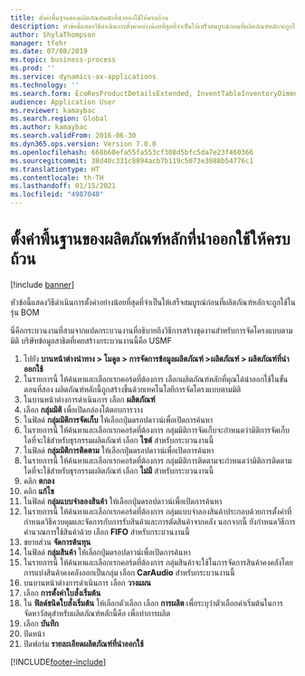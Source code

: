 ```yaml
---
title: ตั้งค่าพื้นฐานของผลิตภัณฑ์หลักที่นำออกใช้ให้ครบถ้วน
description: หัวข้อนี้แสดงวิธีดำเนินการตั้งค่าอย่างน้อยที่สุดที่จำเป็นให้เสร็จสมบูรณ์ก่อนที่ผลิตภัณฑ์หลักจะถูกใช้ในรุ่น BOM
author: ShylaThompson
manager: tfehr
ms.date: 07/08/2019
ms.topic: business-process
ms.prod: ''
ms.service: dynamics-ax-applications
ms.technology: ''
ms.search.form: EcoResProductDetailsExtended, InventTableInventoryDimensionGroups, InventItemOrderSetup
audience: Application User
ms.reviewer: kamaybac
ms.search.region: Global
ms.author: kamaybac
ms.search.validFrom: 2016-06-30
ms.dyn365.ops.version: Version 7.0.0
ms.openlocfilehash: 668b60efa55fa553cf308d5bfc5da7e23f460366
ms.sourcegitcommit: 38d40c331c8894acb7b119c5073e3088b54776c1
ms.translationtype: HT
ms.contentlocale: th-TH
ms.lasthandoff: 01/15/2021
ms.locfileid: "4987040"
---
```

# <a name="complete-basic-setup-of-a-released-product-master"></a>ตั้งค่าพื้นฐานของผลิตภัณฑ์หลักที่นำออกใช้ให้ครบถ้วน

[!include [banner](../../includes/banner.md)]

หัวข้อนี้แสดงวิธีดำเนินการตั้งค่าอย่างน้อยที่สุดที่จำเป็นให้เสร็จสมบูรณ์ก่อนที่ผลิตภัณฑ์หลักจะถูกใช้ในรุ่น BOM

นี่คือกระบวนงานที่สามจากแปดกระบวนงานที่อธิบายถึงวิธีการสร้างชุดงานสำหรับการจัดโครงแบบตามมิติ บริษัทข้อมูลสาธิตที่เคยสร้างกระบวนงานนี้คือ USMF

1. ไปยัง **บานหน้าต่างนำทาง > โมดูล > การจัดการข้อมูลผลิตภัณฑ์ >ผลิตภัณฑ์ > ผลิตภัณฑ์ที่นำออกใช้**
2. ในรายการนี้ ให้ค้นหาและเลือกเรกคอร์ดที่ต้องการ เลือกผลิตภัณฑ์หลักที่คุณได้นำออกใช้ในขั้นตอนที่สอง  ผลิตภัณฑ์หลักนี้ถูกสร้างขึ้นด้วยเทคโนโลยีการจัดโครงแบบตามมิติ  
3. ในบานหน้าต่างการดำเนินการ เลือก **ผลิตภัณฑ์**
4. เลือก **กลุ่มมิติ** เพื่อเปิดกล่องโต้ตอบการวาง
5. ในฟิลด์ **กลุ่มมิติการจัดเก็บ** ให้เลือกปุ่มดรอปดาวน์เพื่อเปิดการค้นหา
6. ในรายการนี้ ให้ค้นหาและเลือกเรกคอร์ดที่ต้องการ กลุ่มมิติการจัดเก็บจะกำหนดว่ามิติการจัดเก็บใดที่จะใช้สำหรับธุรกรรมผลิตภัณฑ์  เลือก **ไซต์** สำหรับกระบวนงานนี้  
7. ในฟิลด์ **กลุ่มมิติการติดตาม** ให้เลือกปุ่มดรอปดาวน์เพื่อเปิดการค้นหา
8. ในรายการนี้ ให้ค้นหาและเลือกเรกคอร์ดที่ต้องการ กลุ่มมิติการติดตามจะกำหนดว่ามิติการติดตามใดที่จะใช้สำหรับธุรกรรมผลิตภัณฑ์  เลือก **ไม่มี** สำหรับกระบวนงานนี้  
9. คลิก **ตกลง**
10. คลิก **แก้ไข**
11. ในฟิลด์ **กลุ่มแบบจำลองสินค้า** ให้เลือกปุ่มดรอปดาวน์เพื่อเปิดการค้นหา
12. ในรายการนี้ ให้ค้นหาและเลือกเรกคอร์ดที่ต้องการ กลุ่มแบบจำลองสินค้าประกอบด้วยการตั้งค่าที่กำหนดวิธีควบคุมและจัดการกับการรับสินค้าและการตัดสินค้าจากคลัง นอกจากนี้ ยังกำหนดวิธีการคำนวณการใช้สินค้าด้วย  เลือก **FIFO** สำหรับกระบวนงานนี้  
13. ขยายส่วน **จัดการต้นทุน**
14. ในฟิลด์ **กลุ่มสินค้า** ให้เลือกปุ่มดรอปดาวน์เพื่อเปิดการค้นหา
15. ในรายการนี้ ให้ค้นหาและเลือกเรกคอร์ดที่ต้องการ กลุ่มสินค้าจะใช้ในการจัดการสินค้าคงคลังโดยการแบ่งสินค้าคงคลังออกเป็นกลุ่ม  เลือก **CarAudio** สำหรับกระบวนงานนี้  
16. บนบานหน้าต่างการดำเนินการ เลือก **วางแผน**
17. เลือก **การตั้งค่าใบสั่งเริ่มต้น**
18. ใน **ฟิลด์ชนิดใบสั่งเริ่มต้น** ให้เลือกตัวเลือก เลือก **การผลิต** เพื่อระบุว่าตัวเลือกค่าเริ่มต้นในการจัดหาวัสดุสำหรับผลิตภัณฑ์หลักนี้คือ เพื่อทำการผลิต  
19. เลือก **บันทึก**
20. ปิดหน้า
21. ปิดฟอร์ม **รายละเอียดผลิตภัณฑ์ที่นำออกใช้**



[!INCLUDE[footer-include](../../../includes/footer-banner.md)]